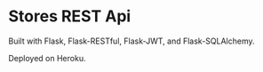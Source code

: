 # Stores REST Api

Built with Flask, Flask-RESTful, Flask-JWT, and Flask-SQLAlchemy.

Deployed on Heroku.

